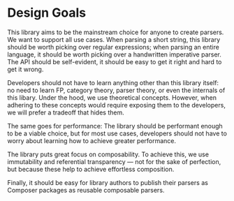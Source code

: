 # Design Goals

This library aims to be the mainstream choice for anyone to create parsers. We want to support all use cases. When parsing a short string, this library should be worth picking over regular expressions; when parsing an entire language, it should be worth picking over a handwritten imperative parser. The API should be self-evident, it should be easy to get it right and hard to get it wrong. 

Developers should not have to learn anything other than this library itself: no need to learn FP, category theory, parser theory, or even the internals of this libary. Under the hood, we use theoretical concepts. However, when adhering to these concepts would require exposing them to the developers, we will prefer a tradeoff that hides them. 

The same goes for performance: The library should be performant enough to be a viable choice, but for most use cases, developers should not have to worry about learning how to achieve greater performance.

The library puts great focus on composability. To achieve this, we use immutability and referential transparency — not for the sake of perfection, but because these help to achieve effortless composition.

Finally, it should be easy for library authors to publish their parsers as Composer packages as reusable composable parsers.       